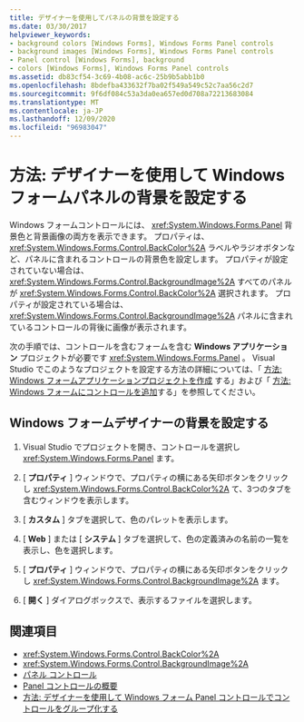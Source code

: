 ```yaml
---
title: デザイナーを使用してパネルの背景を設定する
ms.date: 03/30/2017
helpviewer_keywords:
- background colors [Windows Forms], Windows Forms Panel controls
- background images [Windows Forms], Windows Forms Panel controls
- Panel control [Windows Forms], background
- colors [Windows Forms], Windows Forms Panel controls
ms.assetid: db83cf54-3c69-4b08-ac6c-25b9b5abb1b0
ms.openlocfilehash: 8bdefba433632f7ba02f549a549c52c7aa56c2d7
ms.sourcegitcommit: 9f6df084c53a3da0ea657ed0d708a72213683084
ms.translationtype: MT
ms.contentlocale: ja-JP
ms.lasthandoff: 12/09/2020
ms.locfileid: "96983047"
---
```

# <a name="how-to-set-the-background-of-a-windows-forms-panel-using-the-designer"></a>方法: デザイナーを使用して Windows フォームパネルの背景を設定する

Windows フォームコントロールには、 <xref:System.Windows.Forms.Panel> 背景色と背景画像の両方を表示できます。 プロパティは、 <xref:System.Windows.Forms.Control.BackColor%2A> ラベルやラジオボタンなど、パネルに含まれるコントロールの背景色を設定します。 プロパティが設定されていない場合は、 <xref:System.Windows.Forms.Control.BackgroundImage%2A> すべてのパネルが <xref:System.Windows.Forms.Control.BackColor%2A> 選択されます。 プロパティが設定されている場合は、 <xref:System.Windows.Forms.Control.BackgroundImage%2A> パネルに含まれているコントロールの背後に画像が表示されます。

次の手順では、コントロールを含むフォームを含む **Windows アプリケーション** プロジェクトが必要です <xref:System.Windows.Forms.Panel> 。 Visual Studio でこのようなプロジェクトを設定する方法の詳細については、「 [方法: Windows フォームアプリケーションプロジェクトを作成](/visualstudio/ide/step-1-create-a-windows-forms-application-project) する」および「 [方法: Windows フォームにコントロールを追加](how-to-add-controls-to-windows-forms.md)する」を参照してください。

## <a name="set-the-background-in-the-windows-forms-designer"></a>Windows フォームデザイナーの背景を設定する

1. Visual Studio でプロジェクトを開き、コントロールを選択し <xref:System.Windows.Forms.Panel> ます。

2. [ **プロパティ** ] ウィンドウで、プロパティの横にある矢印ボタンをクリックし <xref:System.Windows.Forms.Control.BackColor%2A> て、3つのタブを含むウィンドウを表示します。

3. [ **カスタム** ] タブを選択して、色のパレットを表示します。

4. [ **Web** ] または [ **システム** ] タブを選択して、色の定義済みの名前の一覧を表示し、色を選択します。

5. [ **プロパティ** ] ウィンドウで、プロパティの横にある矢印ボタンをクリックし <xref:System.Windows.Forms.Control.BackgroundImage%2A> ます。

6. [ **開く** ] ダイアログボックスで、表示するファイルを選択します。

## <a name="see-also"></a>関連項目

- <xref:System.Windows.Forms.Control.BackColor%2A>
- <xref:System.Windows.Forms.Control.BackgroundImage%2A>
- [パネル コントロール](panel-control-windows-forms.md)
- [Panel コントロールの概要](panel-control-overview-windows-forms.md)
- [方法: デザイナーを使用して Windows フォーム Panel コントロールでコントロールをグループ化する](group-controls-with-wf-panel-control-using-the-designer.md)
